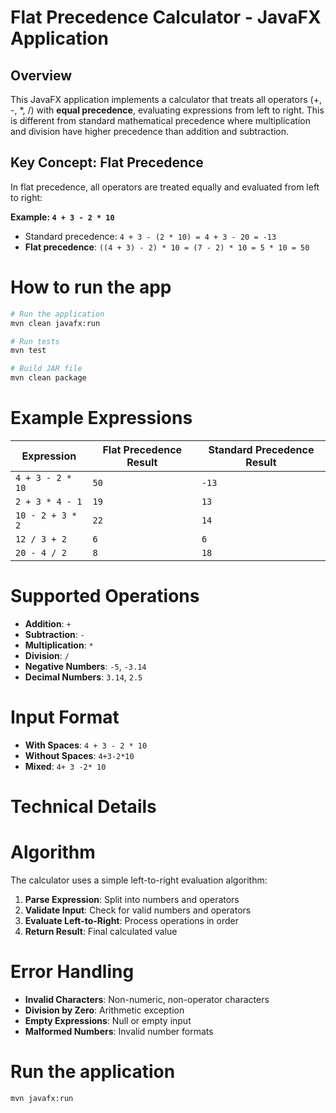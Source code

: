 # Flat Precedence Calculator - JavaFX Application

## Overview

This JavaFX application implements a calculator that treats all operators (+, -, *, /) with **equal precedence**, evaluating expressions from left to right. This is different from standard mathematical precedence where multiplication and division have higher precedence than addition and subtraction.

## Key Concept: Flat Precedence

In flat precedence, all operators are treated equally and evaluated from left to right:

**Example: `4 + 3 - 2 * 10`**
- Standard precedence: `4 + 3 - (2 * 10) = 4 + 3 - 20 = -13`
- **Flat precedence**: `((4 + 3) - 2) * 10 = (7 - 2) * 10 = 5 * 10 = 50`

# How to run the app
```bash
# Run the application
mvn clean javafx:run

# Run tests
mvn test

# Build JAR file
mvn clean package
```

# Example Expressions

| Expression | Flat Precedence Result | Standard Precedence Result |
|------------|------------------------|----------------------------|
| `4 + 3 - 2 * 10` | `50` | `-13` |
| `2 + 3 * 4 - 1` | `19` | `13` |
| `10 - 2 + 3 * 2` | `22` | `14` |
| `12 / 3 + 2` | `6` | `6` |
| `20 - 4 / 2` | `8` | `18` |

# Supported Operations
- **Addition**: `+`
- **Subtraction**: `-`
- **Multiplication**: `*`
- **Division**: `/`
- **Negative Numbers**: `-5`, `-3.14`
- **Decimal Numbers**: `3.14`, `2.5`

# Input Format
- **With Spaces**: `4 + 3 - 2 * 10`
- **Without Spaces**: `4+3-2*10`
- **Mixed**: `4+ 3 -2* 10`

# Technical Details

# Algorithm
The calculator uses a simple left-to-right evaluation algorithm:

1. **Parse Expression**: Split into numbers and operators
2. **Validate Input**: Check for valid numbers and operators
3. **Evaluate Left-to-Right**: Process operations in order
4. **Return Result**: Final calculated value

# Error Handling
- **Invalid Characters**: Non-numeric, non-operator characters
- **Division by Zero**: Arithmetic exception
- **Empty Expressions**: Null or empty input
- **Malformed Numbers**: Invalid number formats


# Run the application
```
mvn javafx:run
```

